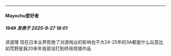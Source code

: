 ﻿
*****

####  Mayochu爱好者  
##### 194#       发表于 2025-9-27 18:01

讲道理 现在日本业界死绝了对游戏业的影响也不大24-25年的3A都是什么玩意比如荒野是我20来年首部没打到终局怪猎作品

